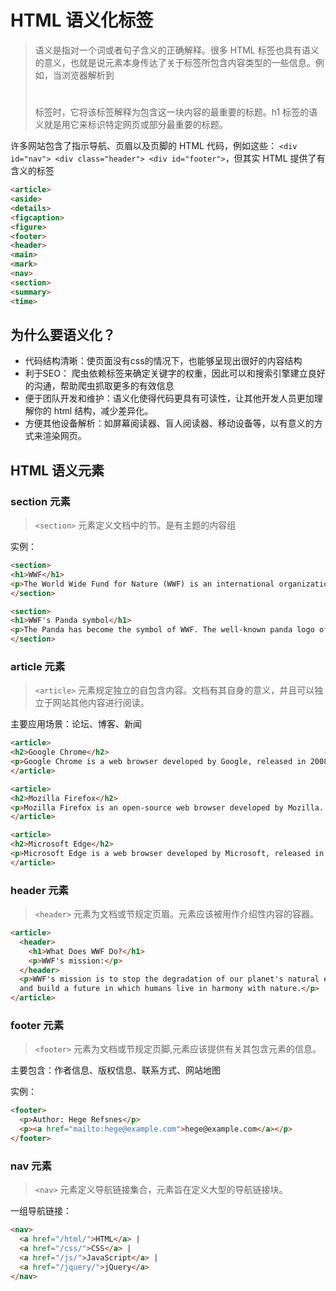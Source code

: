 # HTML 语义化标签

> 语义是指对一个词或者句子含义的正确解释。很多 HTML 标签也具有语义的意义，也就是说元素本身传达了关于标签所包含内容类型的一些信息。例如，当浏览器解析到<h1></h1>标签时，它将该标签解释为包含这一块内容的最重要的标题。h1 标签的语义就是用它来标识特定网页或部分最重要的标题。

许多网站包含了指示导航、页眉以及页脚的 HTML 代码，例如这些： `<div id="nav"> <div class="header"> <div id="footer">`，但其实 HTML 提供了有含义的标签

```html
<article>
<aside>
<details>
<figcaption>
<figure>
<footer>
<header>
<main>
<mark>
<nav>
<section>
<summary>
<time>
```

## 为什么要语义化？

* 代码结构清晰：使页面没有css的情况下，也能够呈现出很好的内容结构
* 利于SEO： 爬虫依赖标签来确定关键字的权重，因此可以和搜索引擎建立良好的沟通，帮助爬虫抓取更多的有效信息
* 便于团队开发和维护：语义化使得代码更具有可读性，让其他开发人员更加理解你的 html 结构，减少差异化。
* 方便其他设备解析：如屏幕阅读器、盲人阅读器、移动设备等，以有意义的方式来渲染网页。

## HTML 语义元素

### section 元素

> `<section>` 元素定义文档中的节。是有主题的内容组

实例：

```html
<section>
<h1>WWF</h1>
<p>The World Wide Fund for Nature (WWF) is an international organization working on issues regarding the conservation, research and restoration of the environment, formerly named the World Wildlife Fund. WWF was founded in 1961.</p>
</section>

<section>
<h1>WWF's Panda symbol</h1>
<p>The Panda has become the symbol of WWF. The well-known panda logo of WWF originated from a panda named Chi Chi that was transferred from the Beijing Zoo to the London Zoo in the same year of the establishment of WWF.</p>
</section>
```

### article 元素

> `<article>` 元素规定独立的自包含内容。文档有其自身的意义，并且可以独立于网站其他内容进行阅读。

主要应用场景：论坛、博客、新闻

```html
<article>
<h2>Google Chrome</h2>
<p>Google Chrome is a web browser developed by Google, released in 2008. Chrome is the world's most popular web browser today!</p>
</article>

<article>
<h2>Mozilla Firefox</h2>
<p>Mozilla Firefox is an open-source web browser developed by Mozilla. Firefox has been the second most popular web browser since January, 2018.</p>
</article>

<article>
<h2>Microsoft Edge</h2>
<p>Microsoft Edge is a web browser developed by Microsoft, released in 2015. Microsoft Edge replaced Internet Explorer.</p>
</article>
```

### header 元素

> `<header>` 元素为文档或节规定页眉。元素应该被用作介绍性内容的容器。

```html
<article>
  <header>
    <h1>What Does WWF Do?</h1>
    <p>WWF's mission:</p>
  </header>
  <p>WWF's mission is to stop the degradation of our planet's natural environment,
  and build a future in which humans live in harmony with nature.</p>
</article>
```

### footer 元素

> `<footer>` 元素为文档或节规定页脚,元素应该提供有关其包含元素的信息。

主要包含：作者信息、版权信息、联系方式、网站地图

实例：

```html
<footer>
  <p>Author: Hege Refsnes</p>
  <p><a href="mailto:hege@example.com">hege@example.com</a></p>
</footer>
```

### nav 元素

> `<nav>` 元素定义导航链接集合，元素旨在定义大型的导航链接块。

一组导航链接：

```html
<nav>
  <a href="/html/">HTML</a> |
  <a href="/css/">CSS</a> |
  <a href="/js/">JavaScript</a> |
  <a href="/jquery/">jQuery</a>
</nav>
```
